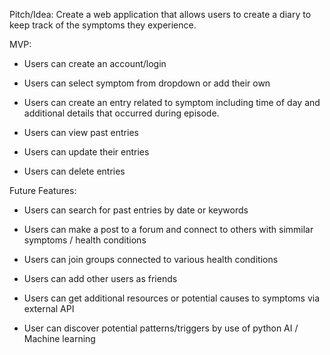 Pitch/Idea: Create a web application that allows users to create a diary to keep track of the symptoms they experience.

MVP:

- Users can create an account/login

- Users can select symptom from dropdown or add their own

- Users can create an entry related to symptom including time of day and additional details that occurred during episode.

- Users can view past entries

- Users can update their entries

- Users can delete entries


Future Features:

- Users can search for past entries by date or keywords

- Users can make a post to a forum and connect to others with simmilar symptoms / health conditions

- Users can join groups connected to various health conditions

- Users can add other users as friends

- Users can get additional resources or potential causes to symptoms via external API

- User can discover potential patterns/triggers by use of python AI / Machine learning

